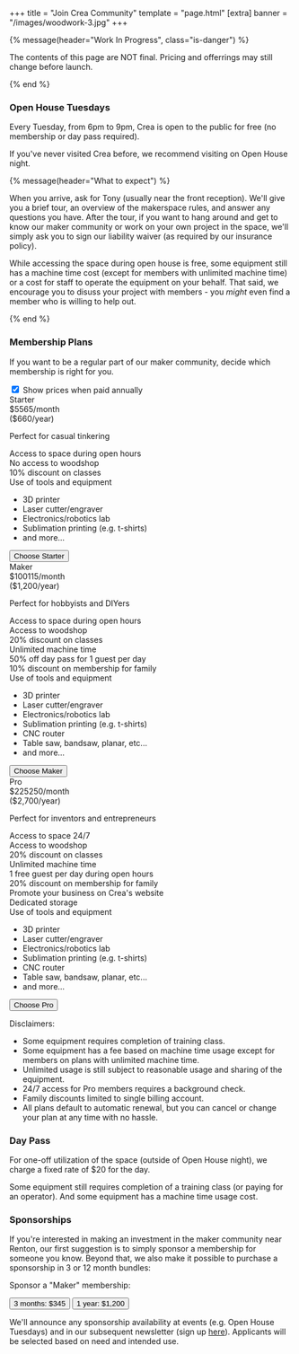 +++
title = "Join Crea Community"
template = "page.html"
[extra]
banner = "/images/woodwork-3.jpg"
+++

{% message(header="Work In Progress", class="is-danger") %}
    <p>The contents of this page are NOT final. Pricing and offerrings may still change before launch.</p>
{% end %}

### Open House Tuesdays

<span class="has-text-danger has-text-weight-bold">Every Tuesday, from 6pm to 9pm</span>, Crea is open to the public for free (no membership or day pass required).

If you've never visited Crea before, we recommend visiting on Open House night.

{% message(header="What to expect") %}
    <p>When you arrive, ask for Tony (usually near the front reception). We'll give you a brief tour, an overview of the makerspace rules, and answer any questions you have. After the tour, if you want to hang around and get to know our maker community or work on your own project in the space, we'll simply ask you to sign our liability waiver (as required by our insurance policy).</p>
    <p>While accessing the space during open house is free, some equipment still has a machine time cost (except for members with unlimited machine time) or a cost for staff to operate the equipment on your behalf. That said, we encourage you to disuss your project with members - you *might* even find a member who is willing to help out.</p>
{% end %}

### Membership Plans

If you want to be a regular part of our maker community, decide which membership is right for you.

<script>
document.addEventListener('DOMContentLoaded', () => {
    const annualToggle = document.getElementById('annualToggle');
    // browser refresh can leave toggle in previous state, requiring refresh
    annualToggle.checked = true;
    annualToggle.addEventListener('change', function() {
        const $priceEls = document.querySelectorAll('.plan-price');
        // console.log(el);
        $priceEls.forEach(el => {
            if(annualToggle.checked) {
                el.classList.remove('is-monthly');
            } else {
                el.classList.add('is-monthly');
            }
        });
    });
});
</script>

<div class="field has-text-centered p-5">
  <input id="annualToggle" type="checkbox" name="annualToggle" class="switch is-rtl" checked="checked">
  <label for="annualToggle">Show prices when paid annually</label>
</div>

<div class="pricing-table pb-5">
    <div class="pricing-plan">
        <div class="plan-header is-uppercase">Starter</div>
        <div class="plan-price">
            <span class="plan-price-amount">
                <span class="plan-price-currency">$</span><span class="annual">55</span><span class="monthly">65</span></span>/month
            <div class="annual">($660/year)</div>
        </div>
        <p class="px-2 has-text-centered is-italic">Perfect for casual tinkering</p>
        <div class="plan-items">
            <div class="plan-item">Access to space during open hours</div>
            <div class="plan-item">No access to woodshop</div>
            <div class="plan-item">10% discount on classes</div>
            <div class="plan-item">Use of tools and equipment
                <ul>
                    <li>3D printer</li>
                    <li>Laser cutter/engraver</li>
                    <li>Electronics/robotics lab</li>
                    <li>Sublimation printing (e.g. t-shirts)</li>
                    <li>and more...</li>
                </ul>
            </div>
        </div>
        <div class="plan-footer">
            <button class="button is-fullwidth is-uppercase">Choose Starter</button>
        </div>
    </div>
    <div class="pricing-plan is-primary is-active">
        <div class="plan-header is-uppercase">Maker</div>
        <div class="plan-price">
            <span class="plan-price-amount">
                <span class="plan-price-currency">$</span><span class="annual">100</span><span class="monthly">115</span></span>/month
            <div class="annual">($1,200/year)</div>
        </div>
        <p class="px-2 has-text-centered is-italic">Perfect for hobbyists and DIYers</p>
        <div class="plan-items">
            <div class="plan-item">Access to space during open hours</div>
            <div class="plan-item has-text-primary has-text-weight-bold">Access to woodshop</div>
            <div class="plan-item">20% discount on classes</div>
            <div class="plan-item has-text-primary has-text-weight-bold">Unlimited machine time</div>
            <div class="plan-item">50% off day pass for 1 guest per day</div>
            <div class="plan-item">10% discount on membership for family</div>
            <div class="plan-item">Use of tools and equipment
                <ul>
                    <li>3D printer</li>
                    <li>Laser cutter/engraver</li>
                    <li>Electronics/robotics lab</li>
                    <li>Sublimation printing (e.g. t-shirts)</li>
                    <li>CNC router</li>
                    <li>Table saw, bandsaw, planar, etc...</li>
                    <li>and more...</li>
                </ul>
            </div>
        </div>
        <div class="plan-footer">
            <button class="button is-fullwidth is-uppercase">Choose Maker</button>
        </div>
    </div>
    <div class="pricing-plan">
        <div class="plan-header is-uppercase">Pro</div>
        <div class="plan-price">
            <span class="plan-price-amount">
                <span class="plan-price-currency">$</span><span class="annual">225</span><span class="monthly">250</span></span>/month
            <div class="annual">($2,700/year)</div>
        </div>
        <p class="px-2 has-text-centered is-italic">Perfect for inventors and entrepreneurs</p>
        <div class="plan-items">
            <div class="plan-item has-text-primary has-text-weight-bold">Access to space 24/7</div>
            <div class="plan-item has-text-primary has-text-weight-bold">Access to woodshop</div>
            <div class="plan-item">20% discount on classes</div>
            <div class="plan-item has-text-primary has-text-weight-bold">Unlimited machine time</div>
            <div class="plan-item">1 free guest per day during open hours</div>
            <div class="plan-item">20% discount on membership for family</div>
            <div class="plan-item">Promote your business on Crea's website</div>
            <div class="plan-item">Dedicated storage</div>
            <div class="plan-item">Use of tools and equipment
                <ul>
                    <li>3D printer</li>
                    <li>Laser cutter/engraver</li>
                    <li>Electronics/robotics lab</li>
                    <li>Sublimation printing (e.g. t-shirts)</li>
                    <li>CNC router</li>
                    <li>Table saw, bandsaw, planar, etc...</li>
                    <li>and more...</li>
                </ul>
            </div>
        </div>
        <div class="plan-footer">
            <button class="button is-fullwidth is-uppercase">Choose Pro</button>
        </div>
    </div>
</div>

<div class="is-size-7 pt-5">

Disclaimers:
- Some equipment requires completion of training class.
- Some equipment has a fee based on machine time usage except for members on plans with unlimited machine time.
- Unlimited usage is still subject to reasonable usage and sharing of the equipment.
- 24/7 access for Pro members requires a background check.
- Family discounts limited to single billing account.
- All plans default to automatic renewal, but you can cancel or change your plan at any time with no hassle.

</div>

### Day Pass

For one-off utilization of the space (outside of Open House night), we charge a fixed rate of <span class="has-text-danger">$20 for the day</span>.

Some equipment still requires completion of a training class (or paying for an operator). And some equipment has a machine time usage cost.

### Sponsorships

If you're interested in making an investment in the maker community near Renton, our first suggestion is to simply sponsor a membership for someone you know. Beyond that, we also make it possible to purchase a sponsorship in 3 or 12 month bundles:

Sponsor a "Maker" membership:

<button class="button is-primary is-outlined">3 months: $345</button>
<button class="button is-primary is-outlined">1 year: $1,200</button>

We'll announce any sponsorship availability at events (e.g. Open House Tuesdays) and in our subsequent newsletter (sign up <a href="{{ newsletter_url() }}">here</a>). Applicants will be selected based on need and intended use.
